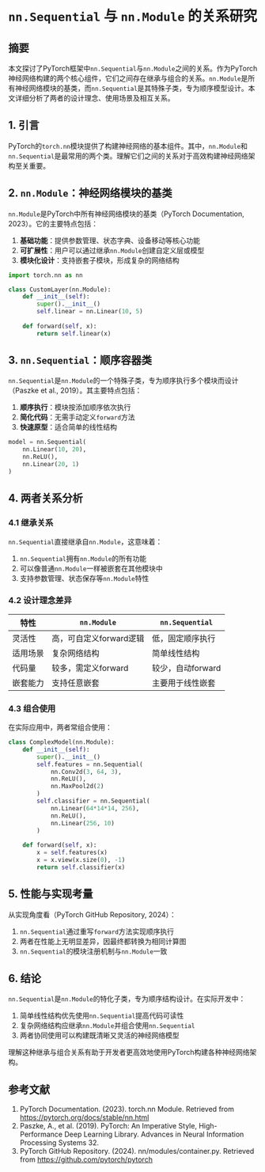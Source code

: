 # `nn.Sequential` 与 `nn.Module` 的关系研究

## 摘要

本文探讨了PyTorch框架中`nn.Sequential`与`nn.Module`之间的关系。作为PyTorch神经网络构建的两个核心组件，它们之间存在继承与组合的关系。`nn.Module`是所有神经网络模块的基类，而`nn.Sequential`是其特殊子类，专为顺序模型设计。本文详细分析了两者的设计理念、使用场景及相互关系。

## 1. 引言

PyTorch的`torch.nn`模块提供了构建神经网络的基本组件。其中，`nn.Module`和`nn.Sequential`是最常用的两个类。理解它们之间的关系对于高效构建神经网络架构至关重要。

## 2. `nn.Module`：神经网络模块的基类

`nn.Module`是PyTorch中所有神经网络模块的基类（PyTorch Documentation, 2023）。它的主要特点包括：

1. **基础功能**：提供参数管理、状态字典、设备移动等核心功能
2. **可扩展性**：用户可以通过继承`nn.Module`创建自定义层或模型
3. **模块化设计**：支持嵌套子模块，形成复杂的网络结构

```python
import torch.nn as nn

class CustomLayer(nn.Module):
    def __init__(self):
        super().__init__()
        self.linear = nn.Linear(10, 5)
    
    def forward(self, x):
        return self.linear(x)
```

## 3. `nn.Sequential`：顺序容器类

`nn.Sequential`是`nn.Module`的一个特殊子类，专为顺序执行多个模块而设计（Paszke et al., 2019）。其主要特点包括：

1. **顺序执行**：模块按添加顺序依次执行
2. **简化代码**：无需手动定义`forward`方法
3. **快速原型**：适合简单的线性结构

```python
model = nn.Sequential(
    nn.Linear(10, 20),
    nn.ReLU(),
    nn.Linear(20, 1)
)
```

## 4. 两者关系分析

### 4.1 继承关系

`nn.Sequential`直接继承自`nn.Module`，这意味着：

1. `nn.Sequential`拥有`nn.Module`的所有功能
2. 可以像普通`nn.Module`一样被嵌套在其他模块中
3. 支持参数管理、状态保存等`nn.Module`特性

### 4.2 设计理念差异

| 特性 | `nn.Module` | `nn.Sequential` |
|------|------------|----------------|
| 灵活性 | 高，可自定义forward逻辑 | 低，固定顺序执行 |
| 适用场景 | 复杂网络结构 | 简单线性结构 |
| 代码量 | 较多，需定义forward | 较少，自动forward |
| 嵌套能力 | 支持任意嵌套 | 主要用于线性嵌套 |

### 4.3 组合使用

在实际应用中，两者常组合使用：

```python
class ComplexModel(nn.Module):
    def __init__(self):
        super().__init__()
        self.features = nn.Sequential(
            nn.Conv2d(3, 64, 3),
            nn.ReLU(),
            nn.MaxPool2d(2)
        )
        self.classifier = nn.Sequential(
            nn.Linear(64*14*14, 256),
            nn.ReLU(),
            nn.Linear(256, 10)
        )
    
    def forward(self, x):
        x = self.features(x)
        x = x.view(x.size(0), -1)
        return self.classifier(x)
```

## 5. 性能与实现考量

从实现角度看（PyTorch GitHub Repository, 2024）：

1. `nn.Sequential`通过重写`forward`方法实现顺序执行
2. 两者在性能上无明显差异，因最终都转换为相同计算图
3. `nn.Sequential`的模块注册机制与`nn.Module`一致

## 6. 结论

`nn.Sequential`是`nn.Module`的特化子类，专为顺序结构设计。在实际开发中：

1. 简单线性结构优先使用`nn.Sequential`提高代码可读性
2. 复杂网络结构应继承`nn.Module`并组合使用`nn.Sequential`
3. 两者协同使用可以构建既清晰又灵活的神经网络模型

理解这种继承与组合关系有助于开发者更高效地使用PyTorch构建各种神经网络架构。

## 参考文献

1. PyTorch Documentation. (2023). torch.nn Module. Retrieved from https://pytorch.org/docs/stable/nn.html
2. Paszke, A., et al. (2019). PyTorch: An Imperative Style, High-Performance Deep Learning Library. Advances in Neural Information Processing Systems 32.
3. PyTorch GitHub Repository. (2024). nn/modules/container.py. Retrieved from https://github.com/pytorch/pytorch